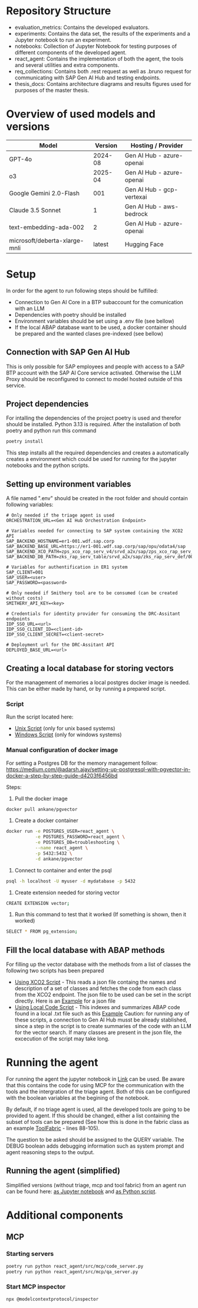 # Repository Structure
- evaluation_metrics: Contains the developed evaluators.
- experiments: Contains the data set, the results of the experiments and a Jupyter notebook to run an experiment.
- notebooks: Collection of Jupyter Notebook for testing purposes of different components of the developed agent.
- react_agent: Contains the implementation of both the agent, the tools and several utilities and extra components.
- req_collections: Contains both .rest request as well as .bruno request for communicating with SAP Gen AI Hub and testing endpoints.
- thesis_docs: Contains architecture diagrams and results figures used for purposes of the master thesis.

# Overview of used models and versions
| Model                         | Version | Hosting / Provider        |
| ----------------------------- | ------- | ------------------------- |
| GPT-4o                        | 2024-08 | Gen AI Hub - azure-openai |
| o3                            | 2025-04 | Gen AI Hub - azure-openai |
| Google Gemini 2.0-Flash       | 001     | Gen AI Hub - gcp-vertexai |
| Claude 3.5 Sonnet             | 1       | Gen AI Hub - aws-bedrock  |
| text-embedding-ada-002        | 2       | Gen AI Hub - azure-openai |
| microsoft/deberta-xlarge-mnli | latest  | Hugging Face              |

# Setup
In order for the agent to run following steps should be fulfilled:
- Connection to Gen AI Core in a BTP subaccount for the comunication with an LLM
- Dependencies with poetry should be installed
- Environment variables should be set using a .env file (see bellow)
- If the local ABAP database want to be used, a docker container should be prepared and the wanted clases pre-indexed (see bellow)

## Connection with SAP Gen AI Hub
This is only possible for SAP employees and people with access to a SAP BTP account with the SAP AI Core service activated. Otherwise the LLM Proxy should be reconfigured to connect to model hosted outside of this service.

## Project dependencies
For intalling the dependencies of the project poetry is used and therefor should be installed. Python 3.13 is required.
After the installation of both poetry and python run this command

```bash
poetry install
```

This step installs all the required dependencies and creates a automatically creates a environment which could be used for running for the jupyter notebooks and the python scripts.

## Setting up environment variables
A file named ".env" should be created in the root folder and should contain following variables:

```
# Only needed if the triage agent is used
ORCHESTRATION_URL=<Gen AI Hub Orchestration Endpoint>

# Variables needed for connecting to SAP system containing the XCO2 API
SAP_BACKEND_HOSTNAME=er1-001.wdf.sap.corp
SAP_BACKEND_BASE_URL=https://er1-001.wdf.sap.corp/sap/opu/odata4/sap
SAP_BACKEND_XCO_PATH=zps_xco_rap_serv_v4/srvd_a2x/sap/zps_xco_rap_serv_def/0001
SAP_BACKEND_DB_PATH=zks_rap_serv_table/srvd_a2x/sap/zks_rap_serv_def/0001

# Variables for authentification in ER1 system
SAP_CLIENT=001
SAP_USER=<user>
SAP_PASSWORD=<password>

# Only needed if Smithery tool are to be consumed (can be created without costs)
SMITHERY_API_KEY=<key>

# Credentials for identity provider for consuming the DRC-Assitant endpoints
IDP_SSO_URL=<url>
IDP_SSO_CLIENT_ID=<client-id>
IDP_SSO_CLIENT_SECRET=<client-secret>

# Deployment url for the DRC-Assitant API
DEPLOYED_BASE_URL=<url>
```

## Creating a local database for storing vectors
For the management of memories a local postgres docker image is needed. This can be either made by hand, or by running a prepared script.

### Script
Run the script located here: 
- [Unix Script](./react_agent/src/scripts/setup_vector_db.sh) (only for unix based systems)
- [Windows Script](./react_agent/src/scripts/setup_vector_db.ps1) (only for windows systems)

### Manual configuration of docker image

For setting a Postgres DB for the memory management follow:
https://medium.com/@adarsh.ajay/setting-up-postgresql-with-pgvector-in-docker-a-step-by-step-guide-d4203f6456bd

Steps:
1. Pull the docker image
```bash
docker pull ankane/pgvector
```

1. Create a docker container
```bash
docker run -e POSTGRES_USER=react_agent \
           -e POSTGRES_PASSWORD=react_agent \
           -e POSTGRES_DB=troubleshooting \
           --name react_agent \
           -p 5432:5432 \
           -d ankane/pgvector
```

1. Connect to container and enter the psql
```bash
psql -h localhost -U myuser -d mydatabase -p 5432
```

1. Create extension needed for storing vector
```bash
CREATE EXTENSION vector;
```

1. Run this command to test that it worked (If something is shown, then it worked)
```bash
SELECT * FROM pg_extension;
```

## Fill the local database with ABAP methods
For filling up the vector database with the methods from a list of classes the following two scripts has been prepared 
- [Using XCO2 Script](./react_agent/src/scripts/load_abap.code_xco2.py) - This reads a json file containg the names and description of a set of classes and fetches the code from each class from the XCO2 endpoint. The json file to be used can be set in the script directly. Here is an [Example](./react_agent/src/scripts/resources/class_subset.json) for a json file
- [Using Local Code Script](./react_agent/src/scripts/load_abap_code_local.py) - This indexes and summarizes ABAP code found in a local .txt file such as this [Example](./react_agent/src/scripts/resources/abap_source.txt) 
Caution: for running any of these scripts, a connection to Gen AI Hub musst be already stablished, since a step in the script is to create summaries of the code with an LLM for the vector search. If many classes are present in the json file, the excecution of the script may take long.

# Running the agent

For running the agent the jupyter notebook in [Link](./notebooks/agent_single_question.ipynb) can be used. Be aware that this contains the code for using MCP for the communication with the tools and the intergration of the triage agent. Both of this can be configured with the boolean variables at the begining of the notebook.

By default, if no triage agent is used, all the developed tools are going to be provided to agent. If this should be changed, either a list containing the subset of tools can be prepared (See how this is done in the fabric class as an example [ToolFabric](./react_agent/src/util/tools_fabric.py) - lines 88-105).

The question to be asked should be assigned to the QUERY variable.
The DEBUG boolean adds debugging information such as system prompt and agent reasoning steps to the output.

## Running the agent (simplified)

Simplified versions (without triage, mcp and tool fabric) from an agent run can be found here: [as Jupyter notebook](./notebooks/agent_single_question_simpified.ipynb) and [as Python script](./react_agent/src/scripts/run_agent_simplified.py).

# Additional components

## MCP
### Starting servers
```bash
poetry run python react_agent/src/mcp/code_server.py
poetry run python react_agent/src/mcp/qa_server.py
```

### Start MCP inspector
```bash
npx @modelcontextprotocol/inspector
```
